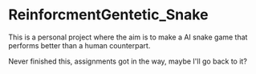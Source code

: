 # ReinforcmentGentetic_Snake
This is a personal project where the aim is to make a AI snake game that performs better than a human counterpart.

Never finished this, assignments got in the way, maybe I'll go back to it?
